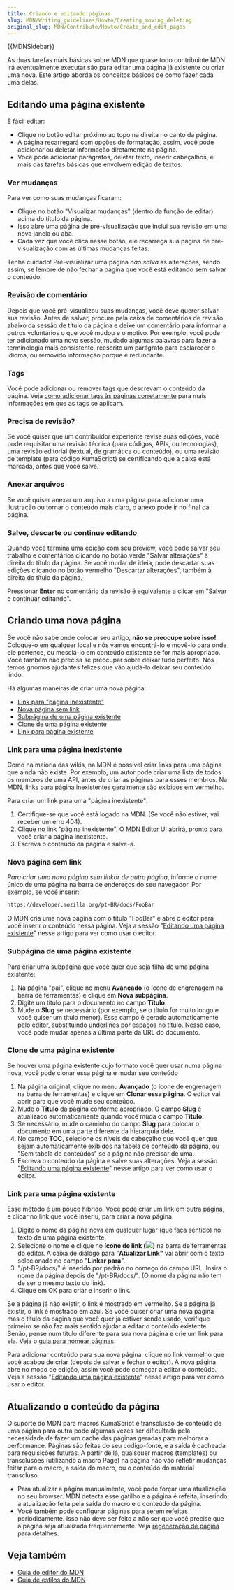```yaml
---
title: Criando e editando páginas
slug: MDN/Writing_guidelines/Howto/Creating_moving_deleting
original_slug: MDN/Contribute/Howto/Create_and_edit_pages
---
```


{{MDNSidebar}}

As duas tarefas mais básicas sobre MDN que quase todo contribuinte MDN irá eventualmente executar são para editar uma página já existente ou criar uma nova. Este artigo aborda os conceitos básicos de como fazer cada uma delas.

## Editando uma página existente

É fácil editar:

- Clique no botão editar próximo ao topo na direita no canto da página.
- A página recarregará com opções de formatação, assim, você pode adicionar ou deletar informação diretamente na página.
- Você pode adicionar parágrafos, deletar texto, inserir cabeçalhos, e mais das tarefas básicas que envolvem edição de textos.

### Ver mudanças

Para ver como suas mudanças ficaram:

- Clique no botão "Visualizar mudanças" (dentro da função de editar) acima do título da página.
- Isso abre uma páǵina de pré-visualização que inclui sua revisão em uma nova janela ou aba.
- Cada vez que você clica nesse botão, ele recarrega sua página de pré-visualização com as últimas mudanças feitas.

Tenha cuidado! Pré-visualizar uma página _não salva_ as alterações, sendo assim, se lembre de não fechar a página que você está editando sem salvar o conteúdo.

### Revisão de comentário

Depois que você pré-visualizou suas mudanças, você deve querer salvar sua revisão. Antes de salvar, procure pela caixa de comentários de revisão abaixo da sessão de título da página e deixe um comentário para informar a outros voluntários o que você mudou e o motivo. Por exemplo, você pode ter adicionado uma nova sessão, mudado algumas palavras para fazer a terminologia mais consistente, reescrito um parágrafo para esclarecer o idioma, ou removido informação porque é redundante.

### Tags

Você pode adicionar ou remover tags que descrevam o conteúdo da página. Veja [como adicionar tags às páginas corretamente](/pt-BR/docs/MDN/Contribute/guia/Como-marcar-as-paginas-corretamente) para mais informações em que as tags se aplicam.

### Precisa de revisão?

Se você quiser que um contribuidor experiente revise suas edições, você pode requisitar uma revisão técnica (para códigos, APIs, ou tecnologias), uma revisão editorial (textual, de gramática ou conteúdo), ou uma revisão de template (para código KumaScript) se certificando que a caixa está marcada, antes que você salve.

### Anexar arquivos

Se você quiser anexar um arquivo a uma página para adicionar uma ilustração ou tornar o conteúdo mais claro, o anexo pode ir no final da página.

### Salve, descarte ou continue editando

Quando você termina uma edição com seu preview, você pode salvar seu trabalho e comentários clicando no botão verde "Salvar alterações" à direita do título da página. Se você mudar de ideia, pode descartar suas edições clicando no botão vermelho "Descartar alterações", também à direita do título da página.

Pressionar **Enter** no comentário da revisão é equivalente a clicar em "Salvar e continuar editando".

## Criando uma nova página

Se você não sabe onde colocar seu artigo, **não se preocupe sobre isso!** Coloque-o em qualquer local e nós vamos encontrá-lo e movê-lo para onde ele pertence, ou mesclá-lo em conteúdo existente se for mais apropriado. Você também não precisa se preocupar sobre deixar tudo perfeito. Nós temos gnomos ajudantes felizes que vão ajudá-lo deixar seu conteúdo lindo.

Há algumas maneiras de criar uma nova página:

- [Link para "página inexistente"](#link-para-pagina-inexistente)
- [Nova página sem link](#nova-pagina-sem-link)
- [Subpágina de uma página existente](#subpagina-de-uma-pagina-existente)
- [Clone de uma página existente](#clone-de-uma-pagina-existente)
- [Link para página existente](#link-para-uma-pagina-existente)

### Link para uma página inexistente

Como na maioria das wikis, na MDN é possível criar links para uma página que ainda não existe. Por exemplo, um autor pode criar uma lista de todos os membros de uma API, antes de criar as páginas para esses membros. Na MDN, links para página inexistentes geralmente são exibidos em vermelho.

Para criar um link para uma "página inexistente":

1. Certifique-se que você está logado na MDN. (Se você não estiver, vai receber um erro 404).
2. Clique no link "página inexistente". O [MDN Editor UI](/pt-BR/docs/MDN/Contribute/Editor) abrirá, pronto para você criar a página inexistente.
3. Escreva o conteúdo da página e salve-a.

### Nova página sem link

_Para criar uma nova página sem linkar de outra página_, informe o nome único de uma página na barra de endereços do seu navegador. Por exemplo, se você inserir:

```html
https://developer.mozilla.org/pt-BR/docs/FooBar
```

O MDN cria uma nova página com o título "FooBar" e abre o editor para você inserir o conteúdo nessa página. Veja a sessão "[Editando uma página existente](<#Editando uma págia existente>)" nesse artigo para ver como usar o editor.

### Subpágina de uma página existente

Para criar uma subpágina que você quer que seja filha de uma página existente:

1. Na página "pai", clique no menu **Avançado** (o ícone de engrenagem na barra de ferramentas) e clique em **Nova subpágina**.
2. Digite um título para o documento no campo **Título**.
3. Mude o **Slug** se necessário (por exemplo, se o título for muito longo e você quiser um título menor). Esse campo é gerado automaticamente pelo editor, substituindo underlines por espaços no título. Nesse caso, você pode mudar apenas a última parte da URL do documento.

### Clone de uma página existente

Se houver uma página existente cujo formato você quer usar numa página nova, você pode clonar essa página e mudar seu conteúdo

1. Na página original, clique no menu **Avançado** (o ícone de engrenagem na barra de ferramentas) e clique em **Clonar essa página**. O editor vai abrir para que você mude seu conteúdo.
2. Mude o **Título** da página conforme apropriado. O campo **Slug** é atualizado automaticamente quando você muda o campo **Título**.
3. Se necessário, mude o caminho do campo **Slug** para colocar o documento em uma parte diferente da hierarquia dele.
4. No campo **TOC**, selecione os níveis de cabeçalho que você quer que sejam automaticamente exibidos na tabela de conteúdo da página, ou "Sem tabela de conteúdos" se a página não precisar de uma.
5. Escreva o conteúdo da página e salve suas alterações. Veja a sessão "[Editando uma página existente](<#Editando uma págia existente>)" nesse artigo para ver como usar o editor.

### Link para uma página existente

Esse método é um pouco híbrido. Você pode criar um link em outra página, e clicar no link que você inseriu, para criar a nova página.

1. Digite o nome da página nova em qualquer lugar (que faça sentido) no texto de uma página existente.
2. Selecione o nome e clique no **ícone de link (![](/files/3810/link-icon.png))** na barra de ferramentas do editor. A caixa de diálogo para "**Atualizar Link"** vai abrir com o texto selecionado no campo "**Linkar para**".
3. "/pt-BR/docs/" é inserido por padrão no começo do campo URL. Insira o nome da página depois de "/pt-BR/docs/". (O nome da página não tem de ser o mesmo texto do link).
4. Clique em OK para criar e inserir o link.

Se a página já não existir, o link é mostrado em vermelho. Se a página já existir, o link é mostrado em azul. Se você quiser criar uma nova página mas o título da página que você quer já estiver sendo usado, verifique primeiro se não faz mais sentido ajudar a editar o conteúdo existente. Senão, pense num título diferente para sua nova página e crie um link para ela. Veja o [guia para nomear páginas](/pt-BR/docs/MDN/Contribute/Content/Style_guide).

Para adicionar conteúdo para sua nova página, clique no link vermelho que você acabou de criar (depois de salvar e fechar o editor). A nova página abre no modo de edição, assim você pode começar a editar o conteúdo. Veja a sessão "[Editando uma página existente](<#Editando uma págia existente>)" nesse artigo para ver como usar o editor.

## Atualizando o conteúdo da página

O suporte do MDN para macros KumaScript e transclusão de conteúdo de uma página para outra pode algumas vezes ser dificultada pela necessidade de fazer um cache das páginas geradas para melhorar a performance. Páginas são feitas do seu código-fonte, e a saída é cacheada para requisições futuras. A partir de lá, quaisquer macros (templates) ou transclusões (utilizando a macro Page) na página não vão refletir mudanças feitar para o macro, a saída do macro, ou o conteúdo do material transcluso.

- Para atualizar a página manualmente, você pode forçar uma atualização no seu browser. MDN detecta esse gatilho e a página é refeita, inserindo a atualização feita pela saída do macro e o conteúdo da página.
- Você também pode configurar páginas para serem refeitas periodicamente. Isso não deve ser feito a não ser que você precise que a página seja atualizada frequentemente. Veja [regeneração de página](/pt-BR/docs/MDN/Contribute/Tools/Page_regeneration) para detalhes.

## Veja também

- [Guia do editor do MDN](/pt-BR/docs/MDN/Contribute/Editor)
- [Guia de estilos do MDN](/pt-BR/docs/MDN/Contribute/Content/Style_guide)
